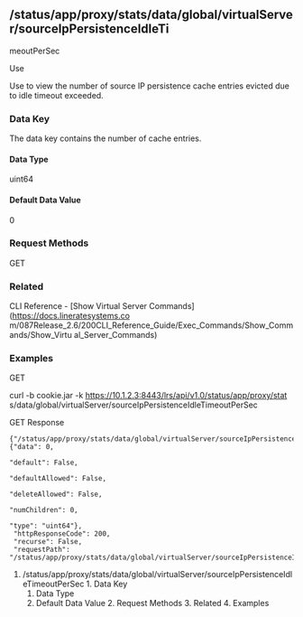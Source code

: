 ## /status/app/proxy/stats/data/global/virtualServer/sourceIpPersistenceIdleTi
meoutPerSec

Use

Use to view the number of source IP persistence cache entries evicted due to
idle timeout exceeded.

### Data Key

The data key contains the number of cache entries.

#### Data Type

uint64

#### Default Data Value

0

### Request Methods

GET

### Related

CLI Reference - [Show Virtual Server Commands](https://docs.lineratesystems.co
m/087Release_2.6/200CLI_Reference_Guide/Exec_Commands/Show_Commands/Show_Virtu
al_Server_Commands)

### Examples

GET

curl -b cookie.jar -k https://10.1.2.3:8443/lrs/api/v1.0/status/app/proxy/stat
s/data/global/virtualServer/sourceIpPersistenceIdleTimeoutPerSec

GET Response

    
    {"/status/app/proxy/stats/data/global/virtualServer/sourceIpPersistenceIdleTimeoutPerSec": {"data": 0,
                                                                                                 "default": False,
                                                                                                 "defaultAllowed": False,
                                                                                                 "deleteAllowed": False,
                                                                                                 "numChildren": 0,
                                                                                                 "type": "uint64"},
     "httpResponseCode": 200,
     "recurse": False,
     "requestPath": "/status/app/proxy/stats/data/global/virtualServer/sourceIpPersistenceIdleTimeoutPerSec"}
    

  1. /status/app/proxy/stats/data/global/virtualServer/sourceIpPersistenceIdleTimeoutPerSec
    1. Data Key
      1. Data Type
      2. Default Data Value
    2. Request Methods
    3. Related
    4. Examples


